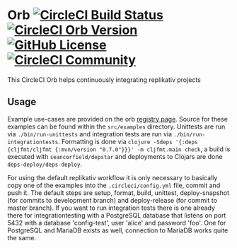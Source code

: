 # <orb-name> Orb [![CircleCI Build Status](https://circleci.com/gh/<org-name>/<repo-name>.svg?style=shield "CircleCI Build Status")](https://circleci.com/gh/<org-name>/<repo-name>) [![CircleCI Orb Version](https://img.shields.io/badge/endpoint.svg?url=https://badges.circleci.io/orb/<orb-namespace>/<orb-name>)](https://circleci.com/orbs/registry/orb/<orb-namespace>/<orb-name>) [![GitHub License](https://img.shields.io/badge/license-MIT-lightgrey.svg)](https://raw.githubusercontent.com/<org-name>/<repo-name>/master/LICENSE) [![CircleCI Community](https://img.shields.io/badge/community-CircleCI%20Discuss-343434.svg)](https://discuss.circleci.com/c/ecosystem/orbs)

This CircleCI Orb helps continuously integrating replikativ projects

## Usage

Example use-cases are provided on the orb [registry page](https://circleci.com/orbs/registry/orb/replikativ/clj-tools#usage-examples). Source for these examples can be found within the `src/examples` directory. Unittests are run via `./bin/run-unittests` and integration tests are run via `./bin/run-integrationtests`. Formatting is done via `clojure -Sdeps '{:deps {cljfmt/cljfmt {:mvn/version "0.7.0"}}}' -m cljfmt.main check`, a build is executed with `seancorfield/depstar` and deployments to Clojars are done `deps-deploy/deps-deploy`.

For using the default replikativ workflow it is only necessary to basically copy one of the examples into the `.circleci/config.yml` file, commit and push it. The default steps are setup, format, build, unittest, deploy-snapshot (for commits to development branch) and deploy-release (for commit to master branch). If you want to run integration tests there is one already there for integrationtesting with a PostgreSQL database that listens on port 5432 with a database 'config-test', user 'alice' and password 'foo'. One for PostgreSQL and MariaDB exists as well, connection to MariaDB works quite the same.
